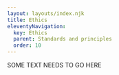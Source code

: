 ```yaml
---
layout: layouts/index.njk
title: Ethics
eleventyNavigation:
  key: Ethics
  parent: Standards and principles
  order: 10
---
```


SOME TEXT NEEDS TO GO HERE
